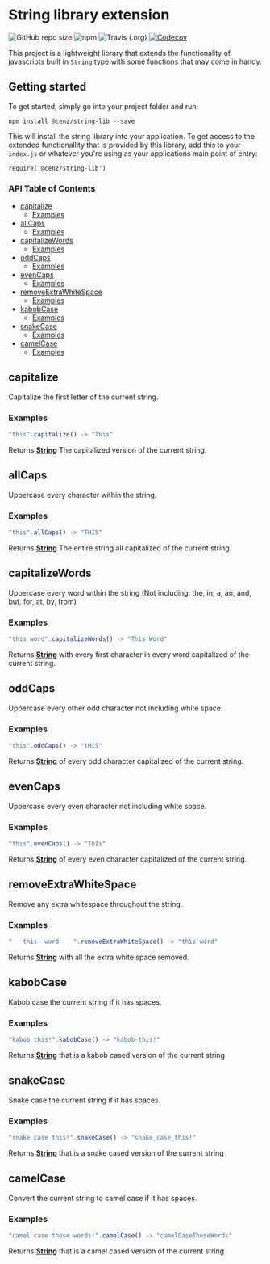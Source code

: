 # String library extension
![GitHub repo size](https://img.shields.io/github/repo-size/C3NZ/string-lib.svg?style=plastic)
![npm](https://img.shields.io/npm/v/@cenz/string-lib.svg?style=plastic)
![Travis (.org)](https://img.shields.io/travis/C3NZ/string-lib.svg?style=plastic)
[![Codecov](https://img.shields.io/codecov/c/gh/C3NZ/string-lib.svg?style=plastic)](https://codecov.io/gh/C3NZ/string-lib)


This project is a lightweight library that extends 
the functionality of javascripts built in `String` type with some functions that
may come in handy.

## Getting started
To get started, simply go into your project folder and run:
```
npm install @cenz/string-lib --save
```

This will install the string library into your application. To get access to the extended
functionallity that is provided by this library, add this to your `index.js` or whatever you're
using as your applications main point of entry:
```
require('@cenz/string-lib')
```
<!-- Generated by documentation.js. Update this documentation by updating the source code. -->
### API Table of Contents

-   [capitalize][1]
    -   [Examples][2]
-   [allCaps][3]
    -   [Examples][4]
-   [capitalizeWords][5]
    -   [Examples][6]
-   [oddCaps][7]
    -   [Examples][8]
-   [evenCaps][9]
    -   [Examples][10]
-   [removeExtraWhiteSpace][11]
    -   [Examples][12]
-   [kabobCase][13]
    -   [Examples][14]
-   [snakeCase][15]
    -   [Examples][16]
-   [camelCase][17]
    -   [Examples][18]

## capitalize

Capitalize the first letter of the current string.

### Examples

```javascript
"this".capitalize() -> "This"
```

Returns **[String][19]** The capitalized version of the current string.

## allCaps

Uppercase every character within the string.

### Examples

```javascript
"this".allCaps() -> "THIS"
```

Returns **[String][19]** The entire string all capitalized of the current string.

## capitalizeWords

Uppercase every word within the string
(Not including: the, in, a, an, and, but, for, at, by, from)

### Examples

```javascript
"this word".capitalizeWords() -> "This Word"
```

Returns **[String][19]** with every first character in every word capitalized of the current string.

## oddCaps

Uppercase every other odd character not including white space.

### Examples

```javascript
"this".oddCaps() -> "tHiS"
```

Returns **[String][19]** of every odd character capitalized of the current string.

## evenCaps

Uppercase every even character not including white space.

### Examples

```javascript
"this".evenCaps() -> "ThIs"
```

Returns **[String][19]** of every even character capitalized of the current string.

## removeExtraWhiteSpace

Remove any extra whitespace throughout the string.

### Examples

```javascript
"   this  word    ".removeExtraWhiteSpace() -> "this word"
```

Returns **[String][19]** with all the extra white space removed.

## kabobCase

Kabob case the current string if it has spaces.

### Examples

```javascript
"kabob this!".kabobCase() -> "kabob-this!"
```

Returns **[String][19]** that is a kabob cased version of the current string

## snakeCase

Snake case the current string if it has spaces.

### Examples

```javascript
"snake case this!".snakeCase() -> "snake_case_this!"
```

Returns **[String][19]** that is a snake cased version of the current string

## camelCase

Convert the current string to camel case if it has spaces.

### Examples

```javascript
"camel case these words!".camelCase() -> "camelCaseTheseWords"
```

Returns **[String][19]** that is a camel cased version of the current string

[1]: #capitalize

[2]: #examples

[3]: #allcaps

[4]: #examples-1

[5]: #capitalizewords

[6]: #examples-2

[7]: #oddcaps

[8]: #examples-3

[9]: #evencaps

[10]: #examples-4

[11]: #removeextrawhitespace

[12]: #examples-5

[13]: #kabobcase

[14]: #examples-6

[15]: #snakecase

[16]: #examples-7

[17]: #camelcase

[18]: #examples-8

[19]: https://developer.mozilla.org/docs/Web/JavaScript/Reference/Global_Objects/String
